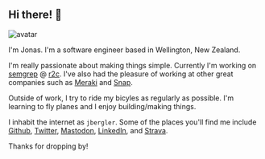 ## Hi there! 👋

<img class="avatar" src="https://secure.gravatar.com/avatar/11e7368c526b736efb43596aeb26ad73?s=256" alt="avatar">

I'm Jonas. I'm a software engineer based in Wellington, New Zealand.

I'm really passionate about making things simple.
Currently I'm working on [semgrep](https://semgrep.dev) @ [r2c](https://r2c.dev/).
I've also had the pleasure of working at other great companies such as [Meraki](https://meraki.com) and [Snap](https://snap.net.nz).

Outside of work, I try to ride my bicyles as regularly as possible.
I'm learning to fly planes and I enjoy building/making things.

I inhabit the internet as `jbergler`. Some of the places you'll find me include
[Github](https://github.com/jbergler),
[Twitter](https://twitter.com/jbergler), [Mastodon](https://mastodon.nz/@jbergler),
[LinkedIn](https://linkedin.com/in/jbergler/),
and [Strava](https://www.strava.com/athletes/9120319).

Thanks for dropping by!

